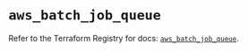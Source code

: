# `aws_batch_job_queue`

Refer to the Terraform Registry for docs: [`aws_batch_job_queue`](https://registry.terraform.io/providers/hashicorp/aws/5.71.0/docs/resources/batch_job_queue).
